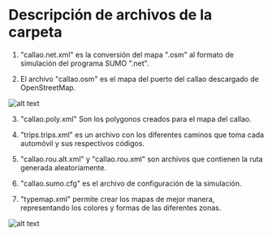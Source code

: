 # Descripción de archivos de la carpeta

1) "callao.net.xml" es la conversión del mapa ".osm" al formato de simulación del programa SUMO ".net".

2) El archivo "callao.osm" es el mapa del puerto del callao descargado de OpenStreetMap.

![alt text](https://github.com/luiscano95/tutorial.sumo/tree/master/SUMO/mapacallao.png")

3) "callao.poly.xml" Son los polygonos creados para el mapa del callao.

4) "trips.trips.xml" es un archivo con los diferentes caminos que toma cada automóvil y sus respectivos códigos.

5) "callao.rou.alt.xml" y "callao.rou.xml" son archivos que contienen la ruta generada aleatoriamente.

6) "callao.sumo.cfg" es el archivo de configuración de la simulación.

7) "typemap.xml" permite crear los mapas de mejor manera, representando los colores y formas de las diferentes zonas.

![alt text](https://github.com/luiscano95/tutorial.sumo/tree/master/SUMO/simulacion.png)

